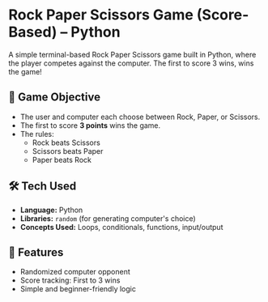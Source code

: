 
# Rock Paper Scissors Game (Score-Based) – Python

A simple terminal-based Rock Paper Scissors game built in Python, where the player competes against the computer. The first to score 3 wins, wins the game!

## 🎯 Game Objective

- The user and computer each choose between Rock, Paper, or Scissors.
- The first to score **3 points** wins the game.
- The rules:
  - Rock beats Scissors
  - Scissors beats Paper
  - Paper beats Rock

## 🛠️ Tech Used

- **Language:** Python 
- **Libraries:** `random` (for generating computer's choice)
- **Concepts Used:** Loops, conditionals, functions, input/output

## 🚀 Features

- Randomized computer opponent
- Score tracking: First to 3 wins
- Simple and beginner-friendly logic
